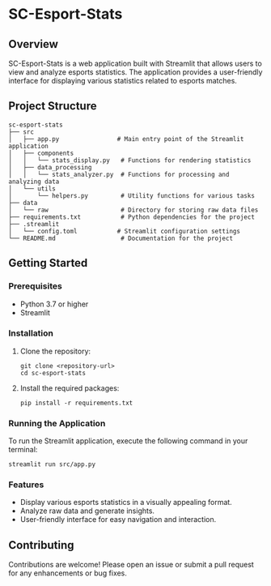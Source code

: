 # SC-Esport-Stats

## Overview
SC-Esport-Stats is a web application built with Streamlit that allows users to view and analyze esports statistics. The application provides a user-friendly interface for displaying various statistics related to esports matches.

## Project Structure
```
sc-esport-stats
├── src
│   ├── app.py                # Main entry point of the Streamlit application
│   ├── components
│   │   └── stats_display.py   # Functions for rendering statistics
│   ├── data_processing
│   │   └── stats_analyzer.py  # Functions for processing and analyzing data
│   └── utils
│       └── helpers.py         # Utility functions for various tasks
├── data
│   └── raw                    # Directory for storing raw data files
├── requirements.txt           # Python dependencies for the project
├── .streamlit
│   └── config.toml           # Streamlit configuration settings
└── README.md                  # Documentation for the project
```

## Getting Started

### Prerequisites
- Python 3.7 or higher
- Streamlit

### Installation
1. Clone the repository:
   ```
   git clone <repository-url>
   cd sc-esport-stats
   ```

2. Install the required packages:
   ```
   pip install -r requirements.txt
   ```

### Running the Application
To run the Streamlit application, execute the following command in your terminal:
```
streamlit run src/app.py
```

### Features
- Display various esports statistics in a visually appealing format.
- Analyze raw data and generate insights.
- User-friendly interface for easy navigation and interaction.

## Contributing
Contributions are welcome! Please open an issue or submit a pull request for any enhancements or bug fixes.